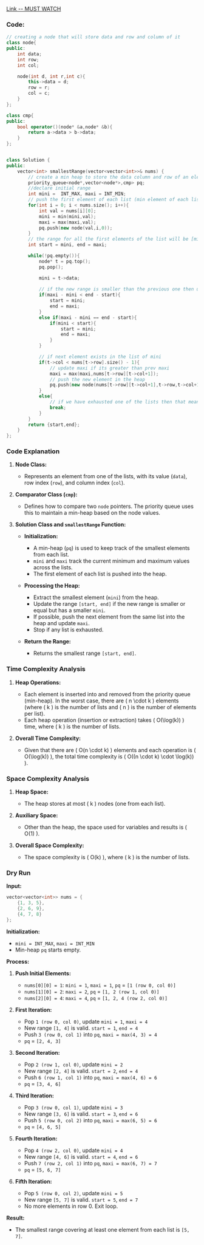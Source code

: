 [Link -- MUST WATCH](https://youtu.be/RrxpTWqj97A?si=jX9U3fp606Lz2Vml&t=902)

### **Code**:
```cpp
// creating a node that will store data and row and column of it
class node{
public:
    int data;
    int row;
    int col;

    node(int d, int r,int c){
        this->data = d;
        row = r;
        col = c;
    }
};

class cmp{
public:
    bool operator()(node* &a,node* &b){
        return a->data > b->data;
    }
};


class Solution {
public:
    vector<int> smallestRange(vector<vector<int>>& nums) {
        // create a min heap to store the data column and row of an element 
        priority_queue<node*,vector<node*>,cmp> pq;
        //declare initial range 
        int mini =  INT_MAX, maxi = INT_MIN;
        // push the first element of each list (min element of each list) in the heap and also update the min and max value
        for(int i = 0; i < nums.size(); i++){
            int val = nums[i][0];
            mini = min(mini,val);
            maxi = max(maxi,val);
            pq.push(new node(val,i,0));
        }
        // the range for all the first elements of the list will be [mini,maxi] 
        int start = mini, end = maxi;

        while(!pq.empty()){
            node* t = pq.top();
            pq.pop();

            mini = t->data;
            
            // if the new range is smaller than the previous one then update the new range 
            if(maxi - mini < end - start){
                start = mini;
                end = maxi;
            }
            else if(maxi - mini == end - start){
                if(mini < start){
                    start = mini;
                    end = maxi;
                }
            }

            // if next element exists in the list of mini
            if(t->col < nums[t->row].size() - 1){
                // update maxi if its greater than prev maxi
                maxi = max(maxi,nums[t->row][t->col+1]);
                // push the new element in the heap
                pq.push(new node(nums[t->row][t->col+1],t->row,t->col+1));
            }
            else{
                // if we have exhausted one of the lists then that means we have considered all possible ranges that will have atleast one member from each list
                break;
            }
        }
        return {start,end};
    }
};
```
### **Code Explanation**

1. **Node Class:**
   - Represents an element from one of the lists, with its value (`data`), row index (`row`), and column index (`col`).

2. **Comparator Class (`cmp`):**
   - Defines how to compare two `node` pointers. The priority queue uses this to maintain a min-heap based on the node values.

3. **Solution Class and `smallestRange` Function:**
   - **Initialization:**
     - A min-heap (`pq`) is used to keep track of the smallest elements from each list.
     - `mini` and `maxi` track the current minimum and maximum values across the lists.
     - The first element of each list is pushed into the heap.

   - **Processing the Heap:**
     - Extract the smallest element (`mini`) from the heap.
     - Update the range `[start, end]` if the new range is smaller or equal but has a smaller `mini`.
     - If possible, push the next element from the same list into the heap and update `maxi`.
     - Stop if any list is exhausted.

   - **Return the Range:**
     - Returns the smallest range `[start, end]`.

### **Time Complexity Analysis**

1. **Heap Operations:**
   - Each element is inserted into and removed from the priority queue (min-heap). In the worst case, there are \( n \cdot k \) elements (where \( k \) is the number of lists and \( n \) is the number of elements per list).
   - Each heap operation (insertion or extraction) takes \( O(\log(k)) \) time, where \( k \) is the number of lists.

2. **Overall Time Complexity:**
   - Given that there are \( O(n \cdot k) \) elements and each operation is \( O(\log(k)) \), the total time complexity is \( O((n \cdot k) \cdot \log(k)) \).

### **Space Complexity Analysis**

1. **Heap Space:**
   - The heap stores at most \( k \) nodes (one from each list).

2. **Auxiliary Space:**
   - Other than the heap, the space used for variables and results is \( O(1) \).

3. **Overall Space Complexity:**
   - The space complexity is \( O(k) \), where \( k \) is the number of lists.

### **Dry Run**

**Input:**
```cpp
vector<vector<int>> nums = {
    {1, 3, 5},
    {2, 6, 9},
    {4, 7, 8}
};
```

**Initialization:**
- `mini = INT_MAX`, `maxi = INT_MIN`
- Min-heap `pq` starts empty.

**Process:**

1. **Push Initial Elements:**
   - `nums[0][0] = 1`: `mini = 1`, `maxi = 1`, `pq` = `[1 (row 0, col 0)]`
   - `nums[1][0] = 2`: `maxi = 2`, `pq` = `[1, 2 (row 1, col 0)]`
   - `nums[2][0] = 4`: `maxi = 4`, `pq` = `[1, 2, 4 (row 2, col 0)]`

2. **First Iteration:**
   - Pop `1 (row 0, col 0)`, update `mini = 1`, `maxi = 4`
   - New range `[1, 4]` is valid. `start = 1`, `end = 4`
   - Push `3 (row 0, col 1)` into `pq`, `maxi = max(4, 3) = 4`
   - `pq` = `[2, 4, 3]`

3. **Second Iteration:**
   - Pop `2 (row 1, col 0)`, update `mini = 2`
   - New range `[2, 4]` is valid. `start = 2`, `end = 4`
   - Push `6 (row 1, col 1)` into `pq`, `maxi = max(4, 6) = 6`
   - `pq` = `[3, 4, 6]`

4. **Third Iteration:**
   - Pop `3 (row 0, col 1)`, update `mini = 3`
   - New range `[3, 6]` is valid. `start = 3`, `end = 6`
   - Push `5 (row 0, col 2)` into `pq`, `maxi = max(6, 5) = 6`
   - `pq` = `[4, 6, 5]`

5. **Fourth Iteration:**
   - Pop `4 (row 2, col 0)`, update `mini = 4`
   - New range `[4, 6]` is valid. `start = 4`, `end = 6`
   - Push `7 (row 2, col 1)` into `pq`, `maxi = max(6, 7) = 7`
   - `pq` = `[5, 6, 7]`

6. **Fifth Iteration:**
   - Pop `5 (row 0, col 2)`, update `mini = 5`
   - New range `[5, 7]` is valid. `start = 5`, `end = 7`
   - No more elements in row 0. Exit loop.

**Result:**
- The smallest range covering at least one element from each list is `[5, 7]`.
